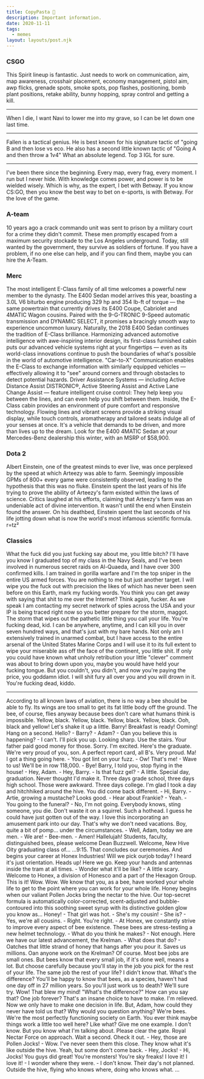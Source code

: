 ```yaml
---
title: CopyPasta 🍝
description: Important information.
date: 2020-11-11
tags:
  - memes
layout: layouts/post.njk
---
```


### CSGO

This Spirit lineup is fantastic. Just needs to work on communication, aim, map awareness, crosshair placement, economy management, pistol aim, awp flicks, grenade spots, smoke spots, pop flashes, positioning, bomb plant positions, retake ability, bunny hopping, spray control and getting a kill.

---

When I die, I want Navi to lower me into my grave, so I can be let down one last time.

---

Fallen is a tactical genius. He is best known for his signature tactic of "going B and then lose vs eco. He also has a second little known tactic of "Going A and then throw a 1v4" What an absolute legend. Top 3 IGL for sure.

---

I've been there since the beginning. Every map, every frag, every moment. I run but I never hide. With knowledge comes power, and power is to be wielded wisely. Which is why, as the expert, I bet with Betway. If you know CS:GO, then you know the best way to bet on e-sports, is with Betway. For the love of the game.

### A-team

10 years ago a crack commando unit was sent to prison by a military court for a crime they didn't commit. These men promptly escaped from a maximum security stockade to the Los Angeles underground. Today, still wanted by the government, they survive as soldiers of fortune. If you have a problem, if no one else can help, and if you can find them, maybe you can hire the A-Team.

### Merc

The most intelligent E-Class family of all time welcomes a powerful new member to the dynasty. The E400 Sedan model arrives this year, boasting a 3.0L V6 biturbo engine producing 329 hp and 354 lb-ft of torque — the same powertrain that currently drives its E400 Coupe, Cabriolet and 4MATIC Wagon cousins. Paired with the 9-G-TRONIC 9-Speed automatic transmission and DYNAMIC SELECT, it promises a bracingly smooth way to experience uncommon luxury. Naturally, the 2018 E400 Sedan continues the tradition of E-Class brilliance. Harmonizing advanced automotive intelligence with awe-inspiring interior design, its first-class furnished cabin puts our advanced vehicle systems right at your fingertips — even as its world-class innovations continue to push the boundaries of what's possible in the world of automotive intelligence. "Car-to-X" Communication enables the E-Class to exchange information with similarly equipped vehicles — effectively allowing it to "see" around corners and through obstacles to detect potential hazards. Driver Assistance Systems — including Active Distance Assist DISTRONIC®, Active Steering Assist and Active Lane Change Assist — feature intelligent cruise control: They help keep you between the lines, and can even help you shift between them. Inside, the E-Class cabin provides an environment of pure comfort and responsive technology. Flowing lines and vibrant screens provide a striking visual display, while touch controls, aromatherapy and tailored seats indulge all of your senses at once. It's a vehicle that demands to be driven, and more than lives up to the dream. Look for the E400 4MATIC Sedan at your Mercedes-Benz dealership this winter, with an MSRP of $58,900.

### Dota 2

Albert Einstein, one of the greatest minds to ever live, was once perplexed by the speed at which Arteezy was able to farm. Seemingly impossible GPMs of 800+ every game were consistently observed, leading to the hypothesis that this was no fluke. Einstein spent the last years of his life trying to prove the ability of Arteezy's farm existed within the laws of science. Critics laughed at his efforts, claiming that Arteezy's farm was an undeniable act of divine intervention. It wasn't until the end when Einstein found the answer. On his deathbed, Einstein spent the last seconds of his life jotting down what is now the world's most infamous scientific formula. r=tz²

### Classics

What the fuck did you just fucking say about me, you little bitch? I'll have you know I graduated top of my class in the Navy Seals, and I've been involved in numerous secret raids on Al-Quaeda, and I have over 300 confirmed kills. I am trained in gorilla warfare and I'm the top sniper in the entire US armed forces. You are nothing to me but just another target. I will wipe you the fuck out with precision the likes of which has never been seen before on this Earth, mark my fucking words. You think you can get away with saying that shit to me over the Internet? Think again, fucker. As we speak I am contacting my secret network of spies across the USA and your IP is being traced right now so you better prepare for the storm, maggot. The storm that wipes out the pathetic little thing you call your life. You're fucking dead, kid. I can be anywhere, anytime, and I can kill you in over seven hundred ways, and that's just with my bare hands. Not only am I extensively trained in unarmed combat, but I have access to the entire arsenal of the United States Marine Corps and I will use it to its full extent to wipe your miserable ass off the face of the continent, you little shit. If only you could have known what unholy retribution your little "clever" comment was about to bring down upon you, maybe you would have held your fucking tongue. But you couldn't, you didn't, and now you're paying the price, you goddamn idiot. I will shit fury all over you and you will drown in it. You're fucking dead, kiddo.

---

According to all known laws of aviation, there is no way a bee should be able to fly. Its wings are too small to get its fat little body off the ground. The bee, of course, flies anyway because bees don't care what humans think is impossible. Yellow, black. Yellow, black. Yellow, black. Yellow, black. Ooh, black and yellow! Let's shake it up a little. Barry! Breakfast is ready! Ooming! Hang on a second. Hello? - Barry? - Adam? - Oan you believe this is happening? - I can't. I'll pick you up. Looking sharp. Use the stairs. Your father paid good money for those. Sorry. I'm excited. Here's the graduate. We're very proud of you, son. A perfect report card, all B's. Very proud. Ma! I got a thing going here. - You got lint on your fuzz. - Ow! That's me! - Wave to us! We'll be in row 118,000. - Bye! Barry, I told you, stop flying in the house! - Hey, Adam. - Hey, Barry. - Is that fuzz gel? - A little. Special day, graduation. Never thought I'd make it. Three days grade school, three days high school. Those were awkward. Three days college. I'm glad I took a day and hitchhiked around the hive. You did come back different. - Hi, Barry. - Artie, growing a mustache? Looks good. - Hear about Frankie? - Yeah. - You going to the funeral? - No, I'm not going. Everybody knows, sting someone, you die. Don't waste it on a squirrel. Such a hothead. I guess he could have just gotten out of the way. I love this incorporating an amusement park into our day. That's why we don't need vacations. Boy, quite a bit of pomp... under the circumstances. - Well, Adam, today we are men. - We are! - Bee-men. - Amen! Hallelujah! Students, faculty, distinguished bees, please welcome Dean Buzzwell. Welcome, New Hive Oity graduating class of... ...9:15. That concludes our ceremonies. And begins your career at Honex Industries! Will we pick ourjob today? I heard it's just orientation. Heads up! Here we go. Keep your hands and antennas inside the tram at all times. - Wonder what it'll be like? - A little scary. Welcome to Honex, a division of Honesco and a part of the Hexagon Group. This is it! Wow. Wow. We know that you, as a bee, have worked your whole life to get to the point where you can work for your whole life. Honey begins when our valiant Pollen Jocks bring the nectar to the hive. Our top-secret formula is automatically color-corrected, scent-adjusted and bubble-contoured into this soothing sweet syrup with its distinctive golden glow you know as... Honey! - That girl was hot. - She's my cousin! - She is? - Yes, we're all cousins. - Right. You're right. - At Honex, we constantly strive to improve every aspect of bee existence. These bees are stress-testing a new helmet technology. - What do you think he makes? - Not enough. Here we have our latest advancement, the Krelman. - What does that do? - Oatches that little strand of honey that hangs after you pour it. Saves us millions. Oan anyone work on the Krelman? Of course. Most bee jobs are small ones. But bees know that every small job, if it's done well, means a lot. But choose carefully because you'll stay in the job you pick for the rest of your life. The same job the rest of your life? I didn't know that. What's the difference? You'll be happy to know that bees, as a species, haven't had one day off in 27 million years. So you'll just work us to death? We'll sure try. Wow! That blew my mind! "What's the difference?" How can you say that? One job forever? That's an insane choice to have to make. I'm relieved. Now we only have to make one decision in life. But, Adam, how could they never have told us that? Why would you question anything? We're bees. We're the most perfectly functioning society on Earth. You ever think maybe things work a little too well here? Like what? Give me one example. I don't know. But you know what I'm talking about. Please clear the gate. Royal Nectar Force on approach. Wait a second. Oheck it out. - Hey, those are Pollen Jocks! - Wow. I've never seen them this close. They know what it's like outside the hive. Yeah, but some don't come back. - Hey, Jocks! - Hi, Jocks! You guys did great! You're monsters! You're sky freaks! I love it! I love it! - I wonder where they were. - I don't know. Their day's not planned. Outside the hive, flying who knows where, doing who knows what. ...

